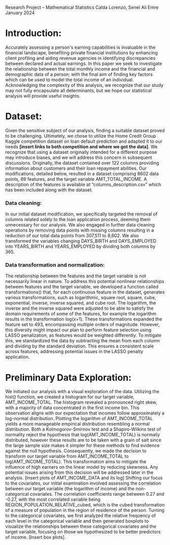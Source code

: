Research Project – Mathematical Statistics
Calda Lorenzo, Senel Ali Emre
January 2024

# Introduction:
Accurately assessing a person's earning capabilities is invaluable in the financial landscape, benefiting private financial institutions by enhancing client profiling and aiding revenue agencies in 
identifying discrepancies between declared and actual earnings. In this paper we seek to investigate the relationship between the total monthly income and the financial and demographic data of a person; 
with the final aim of finding key factors which can be used to model the total income of an individual. Acknowledging the complexity of this analysis, we recognize that our study may not fully encapsulate 
all determinants, but we hope our statistical analysis will provide useful insights.

# Dataset:
Given the sensitive subject of our analysis, finding a suitable dataset proved to be challenging. Ultimately, we chose to utilize the Home Credit Group Kaggle competition dataset on loan default prediction 
and adapted it to our needs **[insert links to both competition and where we got the data]**. We recognize that using a dataset originally intended for a different purpose may introduce biases, and we will 
address this concern in subsequent discussions. Originally, the dataset contained over 122 columns providing information about customers and their loan repayment abilities. Our modifications, detailed below, 
resulted in a dataset comprising 8602 data points, 69 features, and the target variable AMT_TOTAL_INCOME. A description of the features is available at “columns_description.csv” which has been included 
along with the dataset.

### Data cleaning:
In our initial dataset modification, we specifically targeted the removal of columns related solely to the loan application process, deeming them unnecessary for our analysis. We also engaged in further data 
cleaning operations by removing data points with missing columns resulting in a reduction of our total data points from 307,511 to 8,602. We also transformed the variables changing DAYS_BIRTH and 
DAYS_EMPLOYED into YEARS_BIRTH and YEARS_EMPLOYED by dividing both columns by 365.

### Data transformation and normalization:
The relationship between the features and the target variable is not necessarily linear in nature. To address this potential nonlinear relationships between features and the target variable, we developed a 
function called transformations() that, for each continuous feature in the dataset, generates various transformations, such as logarithmic, square root, square, cube, exponential, inverse, inverse squared, 
and cube root. The logarithm, the inverse and the inverse squared were adjusted to be able to satisfy the domain requirements of some of the features, for example the logarithm results in the transformation 
log(x+1). These transformations expanded the feature set to 493, encompassing multiple orders of magnitude. However, this diversity might impact our plan to perform feature selection using LASSO penalization, as features would be weighted differently. To mitigate this, we standardized the data by subtracting the mean from each column and dividing by the standard deviation. This ensures a consistent scale across features, addressing potential issues in the LASSO penalty application.

# Preliminary Data Exploration:
We initiated our analysis with a visual exploration of the data. Utilizing the hist() function, we created a histogram for our target variable, AMT_INCOME_TOTAL. The histogram revealed a pronounced right skew, with a majority of data concentrated in the first income bin. This observation aligns with our expectation that incomes follow approximately a log-normal distribution. Plotting the logarithm of AMT_INCOME_TOTAL yields a more manageable empirical distribution resembling a normal distribution. Both a Kolmogorov-Smirnov test and a Shapiro-Wilkins test of normality reject the hypothesis that log(AMT_INCOME_TOTAL) is normally distributed, however these results are to be taken with a grain of salt since the large sample size makes it simpler for these methods to find evidence against the null hypothesis. Consequently, we made the decision to transform our target variable from AMT_INCOME_TOTAL to log(AMT_INCOME_TOTAL). This transformation aims to mitigate the influence of high earners on the linear model by reducing skewness. Any potential issues arising from this decision will be addressed later in the analysis. [Insert plots of AMT_INCOME_DATA and its log]
Shifting our focus to the covariates, our initial examination involved assessing the correlation between our target variable (the logarithm of income) and the non-categorical covariates. The correlation coefficients range between 0.27 and -0.27, with the most correlated variable being REGION_POPULATION_RELATIVE_cubed, which is the cubed transformation of a measure of population in the region of residence of the person. Turning to the categorical covariates, we first analyzed the relative frequency of each level in the categorical variable and then generated boxplots to visualize the relationships between these categorical covariates and the target variable, focusing on those we hypothesized to be better predictors of income. [Insert box plots].

